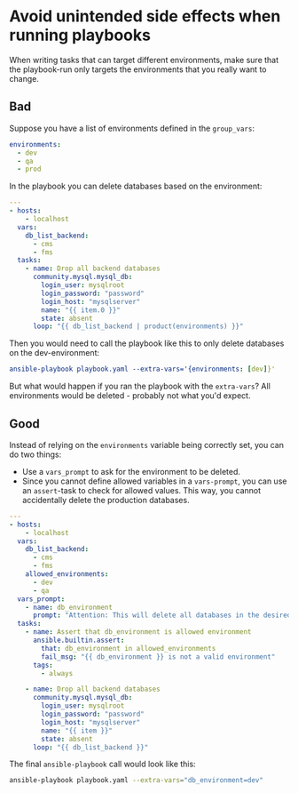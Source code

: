 # Avoid unintended side effects when running playbooks

When writing tasks that can target different environments, make sure that the playbook-run only targets the environments that you really want to change.


## Bad

Suppose you have a list of environments defined in the `group_vars`:

```yaml
environments:
  - dev
  - qa
  - prod
```

In the playbook you can delete databases based on the environment:

```yaml
---
- hosts:
    - localhost
  vars:
    db_list_backend:
      - cms
      - fms
  tasks:
    - name: Drop all backend databases
      community.mysql.mysql_db:
        login_user: mysqlroot
        login_password: "password"
        login_host: "mysqlserver"
        name: "{{ item.0 }}"
        state: absent
      loop: "{{ db_list_backend | product(environments) }}"
```

Then you would need to call the playbook like this to only delete databases on the dev-environment:

```yaml
ansible-playbook playbook.yaml --extra-vars='{environments: [dev]}'
```

But what would happen if you ran the playbook with the `extra-vars`? All environments would be deleted - probably not what you'd expect.

## Good

Instead of relying on the `environments` variable being correctly set, you can do two things:

* Use a `vars_prompt` to ask for the environment to be deleted.
* Since you cannot define allowed variables in a `vars-prompt`, you can use an `assert`-task to check for allowed values. This way, you cannot accidentally delete the production databases.

```yaml
---
- hosts:
    - localhost
  vars:
    db_list_backend:
      - cms
      - fms
    allowed_environments:
      - dev
      - qa
  vars_prompt:
    - name: db_environment
      prompt: "Attention: This will delete all databases in the desired environment! Please enter the environment (dev, qa):"
  tasks:
    - name: Assert that db_environment is allowed environment
      ansible.builtin.assert:
        that: db_environment in allowed_environments
        fail_msg: "{{ db_environment }} is not a valid environment"
      tags:
        - always

    - name: Drop all backend databases
      community.mysql.mysql_db:
        login_user: mysqlroot
        login_password: "password"
        login_host: "mysqlserver"
        name: "{{ item }}"
        state: absent
      loop: "{{ db_list_backend }}"

```

The final `ansible-playbook` call would look like this:

```bash
ansible-playbook playbook.yaml --extra-vars="db_environment=dev"
```
